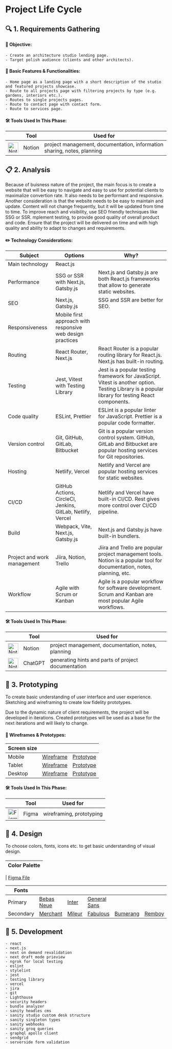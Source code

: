 # Project Life Cycle

## 🔍 1. Requirements Gathering

#### 💼 Objective:

    - Create an architecture studio lending page.
    - Target polish audience (clients and other architects).

#### 🔦 Basic Features & Functionalities:

    - Home page as a landing page with a short description of the studio and featured projects showcase.
    - Route to all projects page with filtering projects by type (e.g. gardens, interiors etc.).
    - Routes to single projects pages.
    - Route to contact page with contact form.
    - Route to services page.

#### 🛠️ Tools Used In This Phase:

|                                                                                                                    | Tool   | Used for                                                                |
| ------------------------------------------------------------------------------------------------------------------ | ------ | ----------------------------------------------------------------------- |
| <img src="https://img.icons8.com/material-outlined/256/notion--v1.png" alt="Notion logo" width="32" height="32" /> | Notion | project management, documentation, information sharing, notes, planning |

## 📋 2. Analysis

Because of buisness nature of the project, the main focus is to create a website that will be easy to navigate and easy to use for potential clients to maximalize convertion rate. It also needs to be performant and responsive. Another consideration is that the website needs to be easy to maintain and update. Content will not change frequently, but it will be updated from time to time. To improve reach and visibility, use SEO friendly techniques like SSG or SSR. mplement testing, to provide good quality of overall product and code. Ensure that the project will be delivered on time and with high quality and ability to adapt to changes and requirements.

#### ✏️ Technology Considerations:

| Subject                     | Options                                                    | Why?                                                                                                                                             |
| --------------------------- | ---------------------------------------------------------- | ------------------------------------------------------------------------------------------------------------------------------------------------ |
| Main technology             | React.js                                                   |                                                                                                                                                  |
| Performance                 | SSG or SSR with Next.js, Gatsby.js                         | Next.js and Gatsby.js are both React.js frameworks that allow to generate static websites.                                                       |
| SEO                         | Next.js, Gatsby.js                                         | SSG and SSR are better for SEO.                                                                                                                  |
| Responsiveness              | Mobile first approach with responsive web design practices |
| Routing                     | React Router, Next.js                                      | React Router is a popular routing library for React.js. Next.js has built-in routing.                                                            |
| Testing                     | Jest, Vitest with Testing Library                          | Jest is a popular testing framework for JavaScript. Vitest is another option. Testing Library is a popular library for testing React components. |
| Code quality                | ESLint, Prettier                                           | ESLint is a popular linter for JavaScript. Prettier is a popular code formatter.                                                                 |
| Version control             | Git, GitHub, GitLab, Bitbucket                             | Git is a popular version control system. GitHub, GitLab and Bitbucket are popular hosting services for Git repositories.                         |
| Hosting                     | Netlify, Vercel                                            | Netlify and Vercel are popular hosting services for static websites.                                                                             |
| CI/CD                       | GitHub Actions, CircleCI, Jenkins, GitLab, Netlify, Vercel | Netlify and Vercel have built-in CI/CD. Rest gives more control over CI/CD pipeline.                                                             |
| Build                       | Webpack, Vite, Next.js, Gatsby.js                          | Next.js and Gatsby.js have built-in bundlers.                                                                                                    |
| Project and work management | Jiira, Notion, Trello                                      | Jiira and Trello are popular project management tools. Notion is a popular tool for documentation, notes, planning, etc.                         |
| Workflow                    | Agile with Scrum or Kanban                                 | Agile is a popular workflow for software development. Scrum and Kanban are most popular Agile workflows.                                         |

#### 🛠️ Tools Used In This Phase:

|                                                                                                                    | Tool    | Used for                                            |
| ------------------------------------------------------------------------------------------------------------------ | ------- | --------------------------------------------------- |
| <img src="https://img.icons8.com/material-outlined/256/notion--v1.png" alt="Notion logo" width="32" height="32" /> | Notion  | project management, documentation, notes, planning  |
| <img src="https://img.icons8.com/material-outlined/256/chatgpt.png" alt="Notion logo" width="32" height="32" />    | ChatGPT | generating hints and parts of project documentation |

## 🔨 3. Prototyping

To create basic understanding of user interface and user experience. Sketching and wireframing to create low fidelity prototypes.

Due to the dynamic nature of client requirements, the project will be developed in iterations. Created prototypes will be used as a base for the next iterations and will likely to change.

#### 💭 Wireframes & Prototypes:

| Screen size |                                                                                                                                      |                                                                                                                                                                                       |
| ----------- | ------------------------------------------------------------------------------------------------------------------------------------ | ------------------------------------------------------------------------------------------------------------------------------------------------------------------------------------- |
| Mobile      | <a href="https://www.figma.com/file/T9dJa9ck29CvkLH5yA1CcU/kor-mur-Wireframes?node-id=35%3A477&t=3LtvFHsMaSQbzBul-1">Wireframe</a>   | <a href="https://www.figma.com/proto/T9dJa9ck29CvkLH5yA1CcU/kor-mur-Wireframes?node-id=1-2&scaling=scale-down&page-id=0%3A1&starting-point-node-id=1%3A2">Prototype</a>               |
| Tablet      | <a href="https://www.figma.com/file/T9dJa9ck29CvkLH5yA1CcU/kor-mur-Wireframes?node-id=123%3A910&t=3LtvFHsMaSQbzBul-1">Wireframe</a>  | <a href="https://www.figma.com/proto/T9dJa9ck29CvkLH5yA1CcU/kor-mur-Wireframes?node-id=123-1028&scaling=scale-down&page-id=123%3A908&starting-point-node-id=123%3A1028">Prototype</a> |
| Desktop     | <a href="https://www.figma.com/file/T9dJa9ck29CvkLH5yA1CcU/kor-mur-Wireframes?node-id=123%3A1387&t=3LtvFHsMaSQbzBul-1">Wireframe</a> | <a href="https://www.figma.com/proto/T9dJa9ck29CvkLH5yA1CcU/kor-mur-Wireframes?node-id=123-1506&scaling=scale-down&page-id=123%3A909&starting-point-node-id=123%3A1506">Prototype</a> |

#### 🛠️ Tools Used In This Phase:

|                                                                                                                  | Tool  | Used for                 |
| ---------------------------------------------------------------------------------------------------------------- | ----- | ------------------------ |
| <img src="https://img.icons8.com/material-outlined/256/figma--v1.png" alt="Figma logo" width="32" height="32" /> | Figma | wireframing, prototyping |

## 🎨 4. Design

To choose colors, fonts, icons etc. to get basic understanding of visual design.

####

| Color Palette |
| ------------- |

| <a href="https://www.figma.com/file/7MlMZr0CoRwcLto6aAkac9/kor-mur-design?node-id=19-3">Figma File</a>

| Fonts     |                                                                                               |                                                             |                                                                                                                                |                                                           |                                                       |
| --------- | --------------------------------------------------------------------------------------------- | ----------------------------------------------------------- | ------------------------------------------------------------------------------------------------------------------------------ | --------------------------------------------------------- | ----------------------------------------------------- |
| Primary   | <a href="https://fonts.google.com/specimen/Bebas+Neue?query=beba">Bebas Neue</a>              | <a href="https://fonts.google.com/specimen/Inter">Inter</a> | <a href="https://www.fontshare.com/fonts/general-sans">General Sans</a>                                                        |
| Secondary | <a href="https://rajputrajesh-448.gumroad.com/l/MerchantTypeface?layout=profile">Merchant</a> | <a href="https://visuely.net/serif/mileur-free/">Mileur</a> | <a href="https://www.behance.net/gallery/163825025/NT-Fabulous-FONT?tracking_source=project_owner_other_projects">Fabulous</a> | <a href="https://fontesk.com/bumerang-font/">Bumerang</a> | <a href="https://fontesk.com/remboy-font/">Remboy</a> |

## 🚧 5. Development

    - react
    - next.js
    - next on demand revalidation
    - next draft mode prieview
    - ngrok for local testing
    - eslint
    - stylelint
    - jest
    - testing library
    - vercel
    - jira
    - git
    - Lighthouse
    - security headers
    - bundle analyzer
    - sanity headles cms
    - sanity studio custom desk structure
    - sanity singleton types
    - sanity webhooks
    - sanity groq queries
    - graphql apollo client
    - sendgrid
    - serverside form validation
